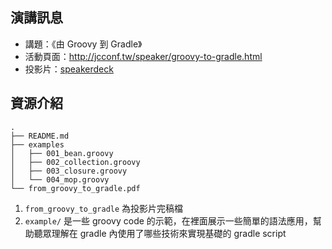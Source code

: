 ## 演講訊息

* 講題：《由 Groovy 到 Gradle》
* 活動頁面：http://jcconf.tw/speaker/groovy-to-gradle.html
* 投影片：[speakerdeck](https://speakerdeck.com/qrtt1/jcconf2015-groovy-to-gradle)

## 資源介紹

```
.
├── README.md
├── examples
│   ├── 001_bean.groovy
│   ├── 002_collection.groovy
│   ├── 003_closure.groovy
│   └── 004_mop.groovy
└── from_groovy_to_gradle.pdf
```

1. `from_groovy_to_gradle` 為投影片完稿檔
1. `example/` 是一些 groovy code 的示範，在裡面展示一些簡單的語法應用，幫助聽眾理解在 gradle 內使用了哪些技術來實現基礎的 gradle script

